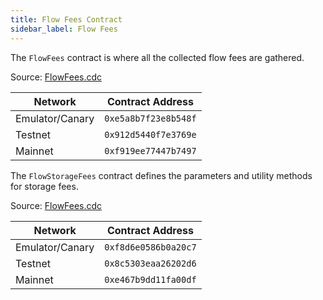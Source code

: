 ```yaml
---
title: Flow Fees Contract
sidebar_label: Flow Fees
---
```


The `FlowFees` contract is where all the collected flow fees are gathered.

Source: [FlowFees.cdc](https://github.com/onflow/flow-core-contracts/blob/master/contracts/FlowFees.cdc)

| Network         | Contract Address     |
| --------------- | -------------------- |
| Emulator/Canary | `0xe5a8b7f23e8b548f` |
| Testnet         | `0x912d5440f7e3769e` |
| Mainnet         | `0xf919ee77447b7497` |


The `FlowStorageFees` contract defines the parameters and utility methods for storage fees.

Source: [FlowFees.cdc](https://github.com/onflow/flow-core-contracts/blob/master/contracts/FlowStorageFees.cdc)

| Network         | Contract Address     |
| --------------- | -------------------- |
| Emulator/Canary | `0xf8d6e0586b0a20c7` |
| Testnet         | `0x8c5303eaa26202d6` |
| Mainnet         | `0xe467b9dd11fa00df` |